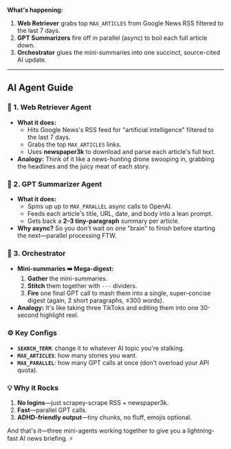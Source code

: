 **What's happening:**

1. **Web Retriever** grabs top `MAX_ARTICLES` from Google News RSS filtered to the last 7 days.  
2. **GPT Summarizers** fire off in parallel (async) to boil each full article down.  
3. **Orchestrator** glues the mini-summaries into one succinct, source-cited AI update.

---

## AI Agent Guide

### 🚀 1. Web Retriever Agent  
- **What it does:**  
  - Hits Google News's RSS feed for "artificial intelligence" filtered to the last 7 days.  
  - Grabs the top `MAX_ARTICLES` links.  
  - Uses **newspaper3k** to download and parse each article's full text.  
- **Analogy:** Think of it like a news-hunting drone swooping in, grabbing the headlines and the juicy meat of each story.  

### 🤖 2. GPT Summarizer Agent  
- **What it does:**  
  - Spins up up to `MAX_PARALLEL` async calls to OpenAI.  
  - Feeds each article's title, URL, date, and body into a lean prompt.  
  - Gets back a **2–3 tiny-paragraph** summary per article.  
- **Why async?** So you don't wait on one "brain" to finish before starting the next—parallel processing FTW.  

### 🔗 3. Orchestrator  
- **Mini-summaries ➡️ Mega-digest:**  
  1. **Gather** the mini-summaries.  
  2. **Stitch** them together with `---` dividers.  
  3. **Fire** one final GPT call to mash them into a single, super-concise digest (again, 2 short paragraphs, ≤300 words).  
- **Analogy:** It's like taking three TikToks and editing them into one 30-second highlight reel.  

### ⚙️ Key Configs  
- **`SEARCH_TERM`**: change it to whatever AI topic you're stalking.  
- **`MAX_ARTICLES`**: how many stories you want.  
- **`MAX_PARALLEL`**: how many GPT calls at once (don't overload your API quota).  

### 💡 Why it Rocks  
1. **No logins**—just scrapey-scrape RSS + newspaper3k.  
2. **Fast**—parallel GPT calls.  
3. **ADHD-friendly output**—tiny chunks, no fluff, emojis optional.  

And that's it—three mini-agents working together to give you a lightning-fast AI news briefing. ⚡

<br>
